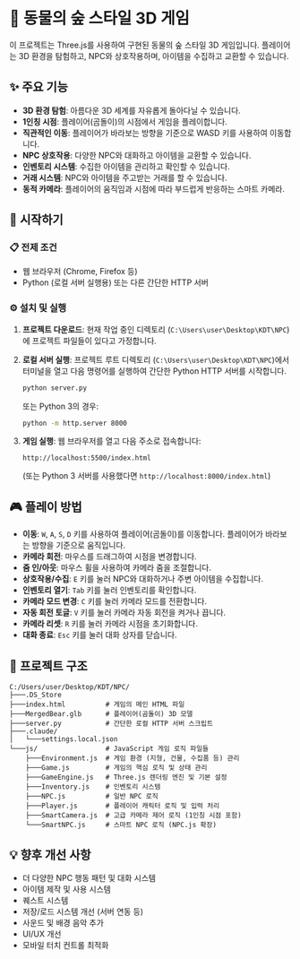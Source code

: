 # 🌳 동물의 숲 스타일 3D 게임

이 프로젝트는 Three.js를 사용하여 구현된 동물의 숲 스타일 3D 게임입니다. 플레이어는 3D 환경을 탐험하고, NPC와 상호작용하며, 아이템을 수집하고 교환할 수 있습니다.

## ✨ 주요 기능

*   **3D 환경 탐험**: 아름다운 3D 세계를 자유롭게 돌아다닐 수 있습니다.
*   **1인칭 시점**: 플레이어(곰돌이)의 시점에서 게임을 플레이합니다.
*   **직관적인 이동**: 플레이어가 바라보는 방향을 기준으로 WASD 키를 사용하여 이동합니다.
*   **NPC 상호작용**: 다양한 NPC와 대화하고 아이템을 교환할 수 있습니다.
*   **인벤토리 시스템**: 수집한 아이템을 관리하고 확인할 수 있습니다.
*   **거래 시스템**: NPC와 아이템을 주고받는 거래를 할 수 있습니다.
*   **동적 카메라**: 플레이어의 움직임과 시점에 따라 부드럽게 반응하는 스마트 카메라.

## 🚀 시작하기

### 📋 전제 조건

*   웹 브라우저 (Chrome, Firefox 등)
*   Python (로컬 서버 실행용) 또는 다른 간단한 HTTP 서버

### ⚙️ 설치 및 실행

1.  **프로젝트 다운로드**:
    현재 작업 중인 디렉토리 (`C:\Users\user\Desktop\KDT\NPC`)에 프로젝트 파일들이 있다고 가정합니다.

2.  **로컬 서버 실행**:
    프로젝트 루트 디렉토리 (`C:\Users\user\Desktop\KDT\NPC`)에서 터미널을 열고 다음 명령어를 실행하여 간단한 Python HTTP 서버를 시작합니다.

    ```bash
    python server.py
    ```
    또는 Python 3의 경우:
    ```bash
    python -m http.server 8000
    ```

3.  **게임 실행**:
    웹 브라우저를 열고 다음 주소로 접속합니다:
    ```
    http://localhost:5500/index.html
    ```
    (또는 Python 3 서버를 사용했다면 `http://localhost:8000/index.html`)

## 🎮 플레이 방법

*   **이동**: `W`, `A`, `S`, `D` 키를 사용하여 플레이어(곰돌이)를 이동합니다. 플레이어가 바라보는 방향을 기준으로 움직입니다.
*   **카메라 회전**: 마우스를 드래그하여 시점을 변경합니다.
*   **줌 인/아웃**: 마우스 휠을 사용하여 카메라 줌을 조절합니다.
*   **상호작용/수집**: `E` 키를 눌러 NPC와 대화하거나 주변 아이템을 수집합니다.
*   **인벤토리 열기**: `Tab` 키를 눌러 인벤토리를 확인합니다.
*   **카메라 모드 변경**: `C` 키를 눌러 카메라 모드를 전환합니다.
*   **자동 회전 토글**: `V` 키를 눌러 카메라 자동 회전을 켜거나 끕니다.
*   **카메라 리셋**: `R` 키를 눌러 카메라 시점을 초기화합니다.
*   **대화 종료**: `Esc` 키를 눌러 대화 상자를 닫습니다.

## 📂 프로젝트 구조

```
C:/Users/user/Desktop/KDT/NPC/
├───.DS_Store
├───index.html          # 게임의 메인 HTML 파일
├───MergedBear.glb      # 플레이어(곰돌이) 3D 모델
├───server.py           # 간단한 로컬 HTTP 서버 스크립트
├───.claude/
│   └───settings.local.json
└───js/                 # JavaScript 게임 로직 파일들
    ├───Environment.js  # 게임 환경 (지형, 건물, 수집품 등) 관리
    ├───Game.js         # 게임의 핵심 로직 및 상태 관리
    ├───GameEngine.js   # Three.js 렌더링 엔진 및 기본 설정
    ├───Inventory.js    # 인벤토리 시스템
    ├───NPC.js          # 일반 NPC 로직
    ├───Player.js       # 플레이어 캐릭터 로직 및 입력 처리
    ├───SmartCamera.js  # 고급 카메라 제어 로직 (1인칭 시점 포함)
    └───SmartNPC.js     # 스마트 NPC 로직 (NPC.js 확장)
```

## 💡 향후 개선 사항

*   더 다양한 NPC 행동 패턴 및 대화 시스템
*   아이템 제작 및 사용 시스템
*   퀘스트 시스템
*   저장/로드 시스템 개선 (서버 연동 등)
*   사운드 및 배경 음악 추가
*   UI/UX 개선
*   모바일 터치 컨트롤 최적화
